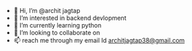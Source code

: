 - 👋 Hi, I’m @archit jagtap
- 👀 I’m interested in backend devlopment
- 🌱 I’m currently learning python
- 💞️ I’m looking to collaborate on 
- 📫 reach me through my email Id architjagtap38@gmail.com

<!---
cis008/cis008 is a ✨ special ✨ repository because its `README.md` (this file) appears on your GitHub profile.
You can click the Preview link to take a look at your changes.
--->
